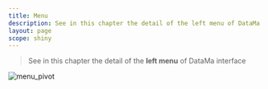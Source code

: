 ```yaml
---
title: Menu
description: See in this chapter the detail of the left menu of DataMa interface.
layout: page
scope: shiny
---
```


> See in this chapter the detail of the **left menu** of DataMa interface

![menu_pivot]({{site.url}}/{{site.baseurl}}/core_app/pivot/web_application/images/pivotmenu.png)
